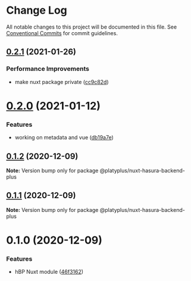 # Change Log

All notable changes to this project will be documented in this file.
See [Conventional Commits](https://conventionalcommits.org) for commit guidelines.

## [0.2.1](https://github.com/platyplus/platydev/compare/@platyplus/nuxt-hasura-backend-plus@0.2.0...@platyplus/nuxt-hasura-backend-plus@0.2.1) (2021-01-26)


### Performance Improvements

* make nuxt package private ([cc9c82d](https://github.com/platyplus/platydev/commit/cc9c82d0b1f613b75a58cfb45cad21dbfa42e758))





# [0.2.0](https://github.com/platyplus/platydev/compare/@platyplus/nuxt-hasura-backend-plus@0.1.2...@platyplus/nuxt-hasura-backend-plus@0.2.0) (2021-01-12)


### Features

* working on metadata and vue ([db19a7e](https://github.com/platyplus/platydev/commit/db19a7ee686a6cc34ef874e2dc8ab044268f98b7))





## [0.1.2](https://github.com/platyplus/platydev/compare/@platyplus/nuxt-hasura-backend-plus@0.1.1...@platyplus/nuxt-hasura-backend-plus@0.1.2) (2020-12-09)

**Note:** Version bump only for package @platyplus/nuxt-hasura-backend-plus





## [0.1.1](https://github.com/platyplus/platydev/compare/@platyplus/nuxt-hasura-backend-plus@0.1.0...@platyplus/nuxt-hasura-backend-plus@0.1.1) (2020-12-09)

**Note:** Version bump only for package @platyplus/nuxt-hasura-backend-plus





# 0.1.0 (2020-12-09)


### Features

* hBP Nuxt module ([46f3162](https://github.com/platyplus/platydev/commit/46f3162fe1cd100153a37e255fde13ff2a78da26))
